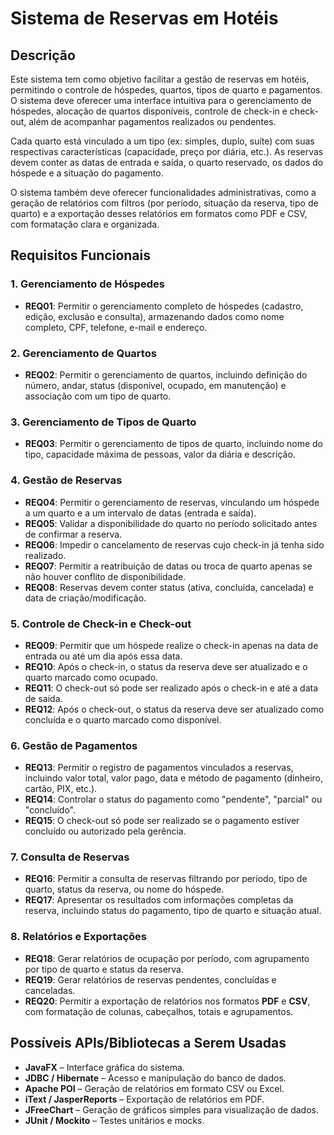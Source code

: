 # Sistema de Reservas em Hotéis

## Descrição

Este sistema tem como objetivo facilitar a gestão de reservas em hotéis, permitindo o controle de hóspedes, quartos, tipos de quarto e pagamentos. O sistema deve oferecer uma interface intuitiva para o gerenciamento de hóspedes, alocação de quartos disponíveis, controle de check-in e check-out, além de acompanhar pagamentos realizados ou pendentes.

Cada quarto está vinculado a um tipo (ex: simples, duplo, suíte) com suas respectivas características (capacidade, preço por diária, etc.). As reservas devem conter as datas de entrada e saída, o quarto reservado, os dados do hóspede e a situação do pagamento.

O sistema também deve oferecer funcionalidades administrativas, como a geração de relatórios com filtros (por período, situação da reserva, tipo de quarto) e a exportação desses relatórios em formatos como PDF e CSV, com formatação clara e organizada.

## Requisitos Funcionais

### 1. Gerenciamento de Hóspedes

- **REQ01**: Permitir o gerenciamento completo de hóspedes (cadastro, edição, exclusão e consulta), armazenando dados como nome completo, CPF, telefone, e-mail e endereço.

### 2. Gerenciamento de Quartos

- **REQ02**: Permitir o gerenciamento de quartos, incluindo definição do número, andar, status (disponível, ocupado, em manutenção) e associação com um tipo de quarto.

### 3. Gerenciamento de Tipos de Quarto

- **REQ03**: Permitir o gerenciamento de tipos de quarto, incluindo nome do tipo, capacidade máxima de pessoas, valor da diária e descrição.

### 4. Gestão de Reservas

- **REQ04**: Permitir o gerenciamento de reservas, vinculando um hóspede a um quarto e a um intervalo de datas (entrada e saída).
- **REQ05**: Validar a disponibilidade do quarto no período solicitado antes de confirmar a reserva.
- **REQ06**: Impedir o cancelamento de reservas cujo check-in já tenha sido realizado.
- **REQ07**: Permitir a reatribuição de datas ou troca de quarto apenas se não houver conflito de disponibilidade.
- **REQ08**: Reservas devem conter status (ativa, concluída, cancelada) e data de criação/modificação.

### 5. Controle de Check-in e Check-out

- **REQ09**: Permitir que um hóspede realize o check-in apenas na data de entrada ou até um dia após essa data.
- **REQ10**: Após o check-in, o status da reserva deve ser atualizado e o quarto marcado como ocupado.
- **REQ11**: O check-out só pode ser realizado após o check-in e até a data de saída.
- **REQ12**: Após o check-out, o status da reserva deve ser atualizado como concluída e o quarto marcado como disponível.

### 6. Gestão de Pagamentos

- **REQ13**: Permitir o registro de pagamentos vinculados a reservas, incluindo valor total, valor pago, data e método de pagamento (dinheiro, cartão, PIX, etc.).
- **REQ14**: Controlar o status do pagamento como "pendente", "parcial" ou "concluído".
- **REQ15**: O check-out só pode ser realizado se o pagamento estiver concluído ou autorizado pela gerência.

### 7. Consulta de Reservas

- **REQ16**: Permitir a consulta de reservas filtrando por período, tipo de quarto, status da reserva, ou nome do hóspede.
- **REQ17**: Apresentar os resultados com informações completas da reserva, incluindo status do pagamento, tipo de quarto e situação atual.

### 8. Relatórios e Exportações

- **REQ18**: Gerar relatórios de ocupação por período, com agrupamento por tipo de quarto e status da reserva.
- **REQ19**: Gerar relatórios de reservas pendentes, concluídas e canceladas.
- **REQ20**: Permitir a exportação de relatórios nos formatos **PDF** e **CSV**, com formatação de colunas, cabeçalhos, totais e agrupamentos.

## Possíveis APIs/Bibliotecas a Serem Usadas

- **JavaFX** – Interface gráfica do sistema.
- **JDBC / Hibernate** – Acesso e manipulação do banco de dados.
- **Apache POI** – Geração de relatórios em formato CSV ou Excel.
- **iText / JasperReports** – Exportação de relatórios em PDF.
- **JFreeChart** – Geração de gráficos simples para visualização de dados.
- **JUnit / Mockito** – Testes unitários e mocks.  
